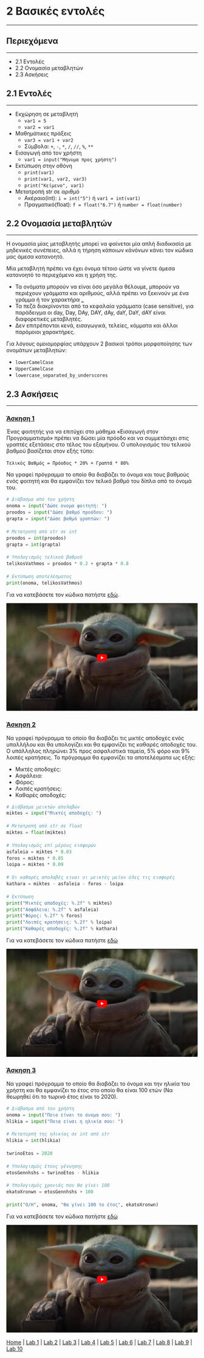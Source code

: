 # 2 Βασικές εντολές

---

## Περιεχόμενα

---

- 2.1 Εντολές
- 2.2 Ονομασία μεταβλητών
- 2.3 Ασκήσεις

## 2.1 Εντολές

---

- Εκχώρηση σε μεταβλητή
  - `var1 = 5`
  - `var2 = var1`
- Μαθημάτικες πράξεις
  - `var3 = var1 + var2`
  - Σύμβολα: `+`, `-`, `*`, `/`, `//`, `%`, `**`
- Εισαγωγή από τον χρήστη
  - `var1 = input("Μήνυμα προς χρήστη")`
- Εκτύπωση στην οθόνη
  - `print(var1)`
  - `print(var1, var2, var3)`
  - `print("Κείμενο", var1)`
- Μετατροπή str σε αριθμό
  - Ακέραιο(int): `i = int("5")` ή `var1 = int(var1)`
  - Πραγματικό(float): `f = float("6.7")` ή `number = float(number)`

## 2.2 Ονομασία μεταβλητών

---

Η ονομασία μίας μεταβλητής μπορεί να φαίνεται μία απλή διαδικασία με μηδενικές συνέπειες, αλλά η τήρηση κάποιων κάνόνων κάνει τον κώδικα μας άμεσα κατανοητό.

Μία μεταβλητή πρέπει να έχει όνομα τέτοιο ώστε να γίνετε άμεσα κατανοητό το περιεχόμενο και η χρήση της.

- Τα ονόματα μπορούν να είναι όσο μεγάλα θέλουμε, μπορούν να περιέχουν γράμματα και αριθμούς, αλλά πρέπει να ξεκινούν με ένα γράμμα ή τον  χαρακτήρα  **_**
- Τα πεζά διακρίνονται από τα κεφαλαία γράμματα (case sensitive), για παράδειγμα οι day, Day, DAy, DAY, dAy, daY, DaY, dAY είναι διαφορετικές μεταβλητές.
- Δεν επιτρέπονται κενά, εισαγωγικά, τελείες, κόμματα και άλλοι παρόμοιοι χαρακτήρες.

Για λόγους ομοιομορφίας υπάρχουν 2 βασικοί τρόποι μορφοποίησης των ονομάτων μεταβλητών:

- `lowerCamelCase`
- `UpperCamelCase`
- `lowercase_separated_by_underscores`

## 2.3 Ασκήσεις

---

### [Άσκηση 1](source/lab_02/lab_02_exercise_1.py)

Ένας φοιτητής για να επιτύχει στο μάθημα «Εισαγωγή στον Προγραμματισμό» πρέπει να δώσει μία πρόοδο και να συμμετάσχει στις γραπτές εξετάσεις στο τέλος του εξαμήνου. Ο υπολογισμός του τελικού βαθμού βασίζεται στον εξής τύπο:

`Τελικός Βαθμός = Πρόοδος * 20% + Γραπτά * 80%`

Να γραφεί πρόγραμμα το οποίο θα διαβάζει το όνομα και τους βαθμούς ενός φοιτητή και θα εμφανίζει τον τελικό βαθμό του δίπλα από το όνομά του.

```python
# Διάβασμα από τον χρήστη
onoma = input("Δώσε ονομα φοιτητή: ")
proodos = input("Δώσε βαθμό προόδου: ")
grapta = input("Δώσε βαθμό γραπτών: ")

# Μετατροπή από str σε int
proodos = int(proodos)
grapta = int(grapta)

# Υπολογισμός τελικού βαθμού
telikosVathmos = proodos * 0.2 + grapta * 0.8

# Εκτύπωση αποτελέσματος
print(onoma, telikosVathmos)
```

Για να κατεβάσετε τον κώδικα πατήστε [εδώ](source/lab_02/lab_02_exercise_1.py).

[![Video 1](../images/Video_1.PNG)](https://www.youtube.com/watch?v=wMsbKOItZ9A&list=PLlRCU8UBnRzRipr_LhWiF3YCoEkHUleLK&index=4)

### [Άσκηση 2](source/lab_02/lab_02_exercise_2.py)

Να γραφεί πρόγραμμα το οποίο θα διαβάζει τις μικτές αποδοχές ενός υπαλλήλου και θα υπολογίζει και θα εμφανίζει τις καθαρές αποδοχές του. Ο υπάλληλος πληρώνει 3% προς ασφαλιστικά ταμεία, 5% φόρο και 9% λοιπές κρατήσεις. Το πρόγραμμα θα εμφανίζει τα αποτελέσματα ως εξής:

- Μικτές αποδοχές:
- Ασφάλεια:
- Φόρος:
- Λοιπές κρατήσεις:
- Καθαρές αποδοχές:

```python
# Διάβασμα μεικτών απολαβών
miktes = input("Μικτές αποδοχές: ")

# Μετατροπή από str σε float
miktes = float(miktes)

# Υπολογισμός επί μέρους εισφορών
asfaleia = miktes * 0.03
foros = miktes * 0.05
loipa = miktes * 0.09

# Οι καθαρές απολαβές ειναι οι μεικτές μείον όλες τις εισφορές
kathara = miktes - asfaleia - foros - loipa

# Εκτύπωση
print("Μικτές αποδοχές: %.2f" % miktes)
print("Ασφάλεια: %.2f" % asfaleia)
print("Φόρος: %.2f" % foros)
print("Λοιπές κρατήσεις: %.2f" % loipa)
print("Καθαρές αποδοχές: %.2f" % kathara)
```

Για να κατεβάσετε τον κώδικα πατήστε [εδώ](source/lab_02/lab_02_exercise_2.py)

[![Video 2](../images/Video_1.PNG)](https://www.youtube.com/watch?v=t4_LIXlzdK4&list=PLlRCU8UBnRzRipr_LhWiF3YCoEkHUleLK&index=5&t=1s)

### [Άσκηση 3](source/lab_02/lab_02_exercise_3.py)

Να γραφεί πρόγραμμα το οποίο θα διαβάζει το όνομα και την ηλικία του χρήστη και θα εμφανίζει το έτος στο οποίο θα είναι 100 ετών (Να θεωρηθεί ότι το τωρινό έτος είναι το 2020).

```python
# Διάβασμα από τον χρήστη
onoma = input("Ποιο είναι το όνομα σου: ")
hlikia = input("Ποια είναι η ηλικία σου: ")

# Μετατορπή της ηλικίας σε int από str
hlikia = int(hlikia)

twrinoEtos = 2020

# Υπολογισμός έτους γέννησης
etosGennhshs = twrinoEtos - hlikia

# Υπολογισμός χρονιάς που θα γίνει 100
ekatoXronwn = etosGennhshs + 100

print("O/H", onoma, "θα γίνει 100 το έτος", ekatoXronwn)
```

Για να κατεβάσετε τον κώδικα πατήστε [εδώ](source/lab_02/lab_02_exercise_3.py)

[![Video 3](../images/Video_1.PNG)](https://www.youtube.com/watch?v=NHMSGFwwRUw&list=PLlRCU8UBnRzRipr_LhWiF3YCoEkHUleLK&index=6)

[Home](../README.md) | [Lab 1](lab_01.md) | [Lab 2](lab_02.md) | [Lab 3](lab_03.md) | [Lab 4](lab_04.md) | [Lab 5](lab_05.md) | [Lab 6](lab_06.md) | [Lab 7](lab_07.md) | [Lab 8](lab_08.md) | [Lab 9](lab_09.md) | [Lab 10](lab_10.md)
